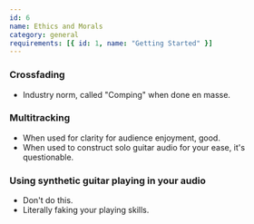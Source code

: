 ```yaml
---
id: 6
name: Ethics and Morals
category: general
requirements: [{ id: 1, name: "Getting Started" }]
---
```


### Crossfading

- Industry norm, called "Comping" when done en masse.

### Multitracking

- When used for clarity for audience enjoyment, good.
- When used to construct solo guitar audio for your ease, it's questionable.

### Using synthetic guitar playing in your audio

- Don't do this.
- Literally faking your playing skills.
